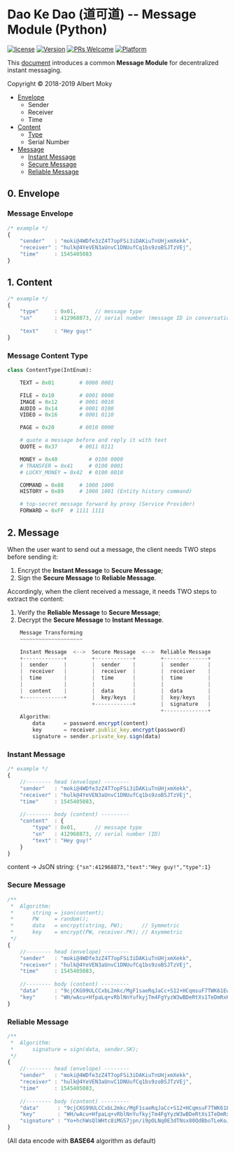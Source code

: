# Dao Ke Dao (道可道) -- Message Module (Python)

[![license](https://img.shields.io/github/license/mashape/apistatus.svg)](https://github.com/dimchat/dkd-py/blob/master/LICENSE)
[![Version](https://img.shields.io/badge/alpha-0.6.4-red.svg)](https://github.com/dimchat/dkd-py/wiki)
[![PRs Welcome](https://img.shields.io/badge/PRs-welcome-brightgreen.svg)](https://github.com/dimchat/dkd-py/pulls)
[![Platform](https://img.shields.io/badge/Platform-Python%203-brightgreen.svg)](https://github.com/dimchat/dkd-py/wiki)

This [document](https://github.com/dimchat/DIMP/blob/master/DaoKeDao-Message.md) introduces a common **Message Module** for decentralized instant messaging.

Copyright &copy; 2018-2019 Albert Moky

- [Envelope](#envelope)
    - Sender
    - Receiver
    - Time
- [Content](#content)
    - [Type](#content-type)
    - Serial Number
- [Message](#message)
    - [Instant Message](#instant-message)
    - [Secure Message](#secure-message)
    - [Reliable Message](#reliable-message)

## <span id="envelope">0. Envelope </span>

### Message Envelope

```javascript
/* example */
{
    "sender"   : "moki@4WDfe3zZ4T7opFSi3iDAKiuTnUHjxmXekk",
    "receiver" : "hulk@4YeVEN3aUnvC1DNUufCq1bs9zoBSJTzVEj",
    "time"     : 1545405083
}
```

## <span id="content">1. Content</span>

```javascript
/* example */
{
    "type"     : 0x01,      // message type
    "sn"       : 412968873, // serial number (message ID in conversation)
    
    "text"     : "Hey guy!"
}
```

### <span id="content-type">Message Content Type</span>

```python
class ContentType(IntEnum):

    TEXT = 0x01        # 0000 0001

    FILE = 0x10        # 0001 0000
    IMAGE = 0x12       # 0001 0010
    AUDIO = 0x14       # 0001 0100
    VIDEO = 0x16       # 0001 0110

    PAGE = 0x20        # 0010 0000

    # quote a message before and reply it with text
    QUOTE = 0x37       # 0011 0111

    MONEY = 0x40          # 0100 0000
    # TRANSFER = 0x41     # 0100 0001
    # LUCKY_MONEY = 0x42  # 0100 0010

    COMMAND = 0x88     # 1000 1000
    HISTORY = 0x89     # 1000 1001 (Entity history command)

    # top-secret message forward by proxy (Service Provider)
    FORWARD = 0xFF  # 1111 1111
```

## <span id="message">2. Message</span>

When the user want to send out a message, the client needs TWO steps before sending it:

1. Encrypt the **Instant Message** to **Secure Message**;
2. Sign the **Secure Message** to **Reliable Message**.

Accordingly, when the client received a message, it needs TWO steps to extract the content:

1. Verify the **Reliable Message** to **Secure Message**;
2. Decrypt the **Secure Message** to **Instant Message**.

```javascript
    Message Transforming
    ~~~~~~~~~~~~~~~~~~~~

    Instant Message  <-->  Secure Message  <-->  Reliable Message
    +-------------+        +------------+        +--------------+
    |  sender     |        |  sender    |        |  sender      |
    |  receiver   |        |  receiver  |        |  receiver    |
    |  time       |        |  time      |        |  time        |
    |             |        |            |        |              |
    |  content    |        |  data      |        |  data        |
    +-------------+        |  key/keys  |        |  key/keys    |
                           +------------+        |  signature   |
                                                 +--------------+
    Algorithm:
        data      = password.encrypt(content)
        key       = receiver.public_key.encrypt(password)
        signature = sender.private_key.sign(data)

```

### <span id="instant-message">Instant Message</span>

```javascript
/* example */
{
    //-------- head (envelope) --------
    "sender"   : "moki@4WDfe3zZ4T7opFSi3iDAKiuTnUHjxmXekk",
    "receiver" : "hulk@4YeVEN3aUnvC1DNUufCq1bs9zoBSJTzVEj",
    "time"     : 1545405083,
    
    //-------- body (content) ---------
    "content"  : {
        "type" : 0x01,      // message type
        "sn"   : 412968873, // serial number (ID)
        "text" : "Hey guy!"
    }
}
```

content -> JsON string: ```{"sn":412968873,"text":"Hey guy!","type":1}```

### <span id="secure-message">Secure Message</span>

```javascript
/**
 *  Algorithm:
 *      string = json(content);
 *      PW     = random();
 *      data   = encrpyt(string, PW);      // Symmetric
 *      key    = encrypt(PW, receiver.PK); // Asymmetric
 */
{
    //-------- head (envelope) --------
    "sender"   : "moki@4WDfe3zZ4T7opFSi3iDAKiuTnUHjxmXekk",
    "receiver" : "hulk@4YeVEN3aUnvC1DNUufCq1bs9zoBSJTzVEj",
    "time"     : 1545405083,
    
    //-------- body (content) ---------
    "data"     : "9cjCKG99ULCCxbL2mkc/MgF1saeRqJaCc+S12+HCqmsuF7TWK61EwTQWZSKskUeF",
    "key"      : "WH/wAcu+HfpaLq+vRblNnYufkyjTm4FgYyzW3wBDeRtXs1TeDmRxKVu7nQI/sdIALGLXrY+O5mlRfhU8f8TuIBilZUlX/eIUpL4uSDYKVLaRG9pOcrCHKevjUpId9x/8KBEiMIL5LB0Vo7sKrvrqosCnIgNfHbXMKvMzwcqZEU8="
}
```

### <span id="reliable-message">Reliable Message</span>

```javascript
/**
 *  Algorithm:
 *      signature = sign(data, sender.SK);
 */
{
    //-------- head (envelope) --------
    "sender"   : "moki@4WDfe3zZ4T7opFSi3iDAKiuTnUHjxmXekk",
    "receiver" : "hulk@4YeVEN3aUnvC1DNUufCq1bs9zoBSJTzVEj",
    "time"     : 1545405083,
    
    //-------- body (content) ---------
    "data"      : "9cjCKG99ULCCxbL2mkc/MgF1saeRqJaCc+S12+HCqmsuF7TWK61EwTQWZSKskUeF",
    "key"       : "WH/wAcu+HfpaLq+vRblNnYufkyjTm4FgYyzW3wBDeRtXs1TeDmRxKVu7nQI/sdIALGLXrY+O5mlRfhU8f8TuIBilZUlX/eIUpL4uSDYKVLaRG9pOcrCHKevjUpId9x/8KBEiMIL5LB0Vo7sKrvrqosCnIgNfHbXMKvMzwcqZEU8=",
    "signature" : "Yo+hchWsQlWHtc8iMGS7jpn/i9pOLNq0E3dTNsx80QdBboTLeKoJYAg/lI+kZL+g7oWJYpD4qKemOwzI+9pxdMuZmPycG+0/VM3HVSMcguEOqOH9SElp/fYVnm4aSjAJk2vBpARzMT0aRNp/jTFLawmMDuIlgWhBfXvH7bT7rDI="
}
```

(All data encode with **BASE64** algorithm as default)
